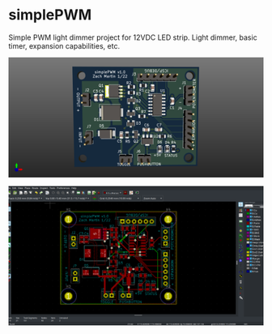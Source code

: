 # simplePWM
Simple PWM light dimmer project for 12VDC LED strip. Light dimmer, basic timer, expansion capabilities, etc.

![figure 1](https://github.com/drkntz/simplePWM/blob/master/Docs/rev1_3d.png)

![figure 2](https://github.com/drkntz/simplePWM/blob/master/Docs/rev1_layout.png)
